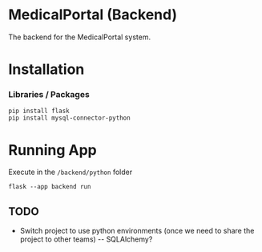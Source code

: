 # MedicalPortal (Backend)
The backend for the MedicalPortal system.


# Installation

### Libraries / Packages
```
pip install flask
pip install mysql-connector-python
```

# Running App
Execute in the `/backend/python` folder
```
flask --app backend run
```
## TODO
- Switch project to use python environments (once we need to share the project to other teams) -- SQLAlchemy?
